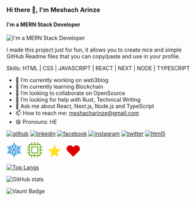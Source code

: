 ### Hi there 👋, I'm Meshach Arinze
#### I'm a MERN Stack Developer
![I'm a MERN Stack Developer](https://cdn.dribbble.com/users/1162077/screenshots/3848914/media/7ed7d5ca074b48b328150e5a231e8d1f.gif)

I made this project just for fun, it allows you to create nice and simple GitHub Readme files that you can copy/paste and use in your profile.

Skills: HTML | CSS | JAVASCRIPT | REACT | NEXT | NODE | TYPESCRIPT

- 🔭 I’m currently working on web3blog 
- 🌱 I’m currently learning Blockchain 
- 👯 I’m looking to collaborate on OpenSource 
- 🤔 I’m looking for help with Rust, Technical Writing 
- 💬 Ask me about React, Next.js, Node.js and TypeScript 
- 📫 How to reach me: meshacharinze@gmail.com 
- 😄 Pronouns: HE


[<img src='https://cdn.jsdelivr.net/npm/simple-icons@3.0.1/icons/github.svg' alt='github' height='40'>](https://github.com/https://www.github.com/MeshachArinze)  [<img src='https://cdn.jsdelivr.net/npm/simple-icons@3.0.1/icons/linkedin.svg' alt='linkedin' height='40'>](https://www.linkedin.com/in/https://www.linkedin.com/in/meshach-ekene/)  [<img src='https://cdn.jsdelivr.net/npm/simple-icons@3.0.1/icons/facebook.svg' alt='facebook' height='40'>](https://www.facebook.com/https://web.facebook.com/arinze.meshachekene)  [<img src='https://cdn.jsdelivr.net/npm/simple-icons@3.0.1/icons/instagram.svg' alt='instagram' height='40'>](https://www.instagram.com/https://www.instagram.com/arinzemeshach//)  [<img src='https://cdn.jsdelivr.net/npm/simple-icons@3.0.1/icons/twitter.svg' alt='twitter' height='40'>](https://twitter.com/https://www.twitter.com/ArinzeMeshach)  [<img src='https://cdn.jsdelivr.net/npm/simple-icons@3.0.1/icons/html5.svg' alt='html5' height='40'>](https://myportfolio-five-liard.vercel.app/)  

<a href='https://archiveprogram.github.com/'><img src='https://raw.githubusercontent.com/acervenky/animated-github-badges/master/assets/acbadge.gif' width='40' height='40'></a> <a href='https://docs.github.com/en/developers'><img src='https://raw.githubusercontent.com/acervenky/animated-github-badges/master/assets/devbadge.gif' width='40' height='40'></a> <a href='https://stars.github.com/'><img src='https://raw.githubusercontent.com/acervenky/animated-github-badges/master/assets/starbadge.gif' width='35' height='35'></a> <a href='https://docs.github.com/en/github/supporting-the-open-source-community-with-github-sponsors'><img src='https://raw.githubusercontent.com/acervenky/animated-github-badges/master/assets/sponsorbadge.gif' width='35' height='35'></a> 

[![Top Langs](https://github-readme-stats.vercel.app/api/top-langs/?username=https://www.github.com/MeshachArinze)](https://github.com/anuraghazra/github-readme-stats)

![GitHub stats](https://github-readme-stats.vercel.app/api?username=https://www.github.com/MeshachArinze&show_icons=true)  

![Vaunt Badge](https://api.vaunt.dev/v1/github/entities/https://www.github.com/MeshachArinze/contributions?format=svg&private=false)  

